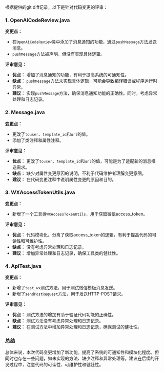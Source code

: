 根据提供的git diff记录，以下是针对代码变更的评审：

### 1. OpenAiCodeReview.java

**变更点：**
- 在`OpenAiCodeReview`类中添加了消息通知的功能，通过`pushMessage`方法发送消息。
- `pushMessage`方法被声明，但没有实现具体逻辑。

**评审意见：**
- **优点：** 增加了消息通知的功能，有利于提高系统的可通知性。
- **缺点：** `pushMessage`方法未实现具体逻辑，可能会导致编译错误或程序运行时异常。
- **建议：** 实现`pushMessage`方法，确保消息通知功能的正确性。同时，考虑异常处理和日志记录。

### 2. Message.java

**变更点：**
- 更改了`touser`、`template_id`和`url`的值。
- 添加了类注释和属性注释。

**评审意见：**
- **优点：** 更改了`touser`、`template_id`和`url`的值，可能是为了适配新的消息推送需求。
- **缺点：** 缺少对属性变更原因的说明，不利于代码维护者理解变更意图。
- **建议：** 在代码变更注释中说明属性变更的原因和目的。

### 3. WXAccessTokenUtils.java

**变更点：**
- 新增了一个工具类`WXAccessTokenUtils`，用于获取微信access_token。

**评审意见：**
- **优点：** 代码模块化，分离了获取access_token的逻辑，有利于提高代码的可读性和可维护性。
- **缺点：** 没有考虑异常处理和日志记录。
- **建议：** 增加异常处理和日志记录，确保工具类的健壮性。

### 4. ApiTest.java

**变更点：**
- 新增了`test_wx`测试方法，用于测试微信模板消息发送。
- 新增了`sendPostRequest`方法，用于发送HTTP-POST请求。

**评审意见：**
- **优点：** 测试方法的增加有助于验证代码功能的正确性。
- **缺点：** 测试方法没有考虑异常处理和日志记录。
- **建议：** 在测试方法中增加异常处理和日志记录，确保测试的健壮性。

### 总结

总体来说，本次代码变更增加了新功能，提高了系统的可通知性和模块化程度。但同时也存在一些问题，如未实现的方法、缺少注释和异常处理等。建议在后续的开发过程中，注意代码的可读性、可维护性和健壮性。
